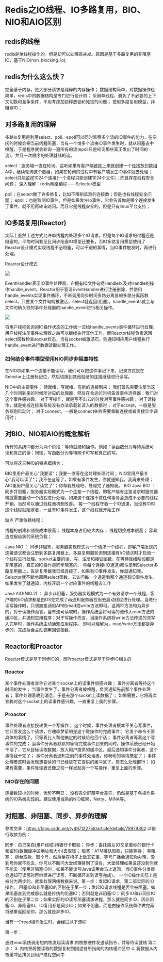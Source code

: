 # Redis之IO线程、IO多路复用，BIO、NIO和AIO区别

## redis的线程

redis是单线程操作的，但是却可以处理高并发。原因是基于多路复用的非阻塞IO，基于NIO(non_blocking_io);

## redis为什么这么快？

完全基于内存，绝大部分请求是纯粹的内存操作；
数据结构简单，对数据操作也简单，redis中的数据结构是专门进行设计的；
采用单线程，避免了不必要的上下文切换和竞争条件，不用考虑加锁释放锁和死锁的问题；
使用多路复用模型，非阻塞IO；

## 对多路复用的理解

多路Io复用是利用select、poll、epoll可以同时监察多个流的IO事件的能力，在空闲的时候会把当前线程阻塞，当有一个或多个流由IO事件发生时，就从阻塞态中唤醒，于是程序就会轮询一遍所有的流(epoll只是轮询那些真正发出了时间的流)，并且一次顺序的处理就绪的流。

select：服务端一直在轮询、监听如果有客户端链接上来就创建一个连接放到数组A中，继续轮询这个数组，如果在轮询的过程中有客户端发生IO事件就去处理；select只能监视1024个连接(一个进程只能创建1024个文件)；而且存在线程安全问题；
深入理解：redis网络编程——Selector模型

poll：在select做了许多修复，比如不限制监测的连接数；但是也有线程安全问题；
epoll：也是监测IO事件，但是如果发生Io事件，它会告诉你是哪个连接发生了事件，就不用再轮询访问。而且它是线程安全的，但是只有linux平台支持；

## IO多路复用(Reactor)

实际上虽然上述方式允许单线程内处理多个IO请求，但是每个IO请求的过程还是阻塞的，平均时间甚至比同步阻塞IO模型还要长，而IO多路复用模型使用了Reactor设计模式实现线程不必阻塞，可以干别的事情，当IO事件触发时，再进行处理。

Reactor设计模式

![](https://img-blog.csdnimg.cn/20190318112534814.png?x-oss-process=image/watermark,type_ZmFuZ3poZW5naGVpdGk,shadow_10,text_aHR0cHM6Ly9ibG9nLmNzZG4ubmV0L21hc2hhb2thbmcxMzE0,size_16,color_FFFFFF,t_70)

EventHandler表示IO事件处理器，它拥有IO文件句柄Handle以及对Handle的操作handle_event。Reactor用于管理EventHandler进行注册删除，并使用handle_events实现事件循环，不断调用同步时间多路分离器的多路分离函数select，只要某个文件句柄被激活，select就返回(阻塞)，handle_events就会与文件句柄关联的事件处理器的handle_event进行相关操作。

![](https://img-blog.csdnimg.cn/2019031811242212.png?x-oss-process=image/watermark,type_ZmFuZ3poZW5naGVpdGk,shadow_10,text_aHR0cHM6Ly9ibG9nLmNzZG4ubmV0L21hc2hhb2thbmcxMzE0,size_16,color_FFFFFF,t_70)


将用户线程轮询的IO操作状态的工作统一交给handle_events事件循环进行处理，用户线程注册事件处理器之后可以继续执行其他工作，而Reactor线程负责返回select函数检查socket状态，当有socket被激活石，则通知相应用户线程执行handle_event进行数据读取处理工作。

### 如何结合事件模型使用NIO同步非阻塞特性

在NIO中如果一个连接不能读写，我们可以把这件事记下来，记录方式是在Selector上注册标记位，然后切换到其他就绪的连接继续进行读写。

NIO中的主要事件： 读就绪、写就绪、有新的连接到来；
我们首先需要注册当这几个时间到来的时候所对应的处理器，然后在合适的时机告诉事件选择器：我们对这个事件感兴趣。
对于写操作，就是写不出去的时候对写事件感兴趣；
对于读操作，就是完成连接和系统没有办法承载新读入的数据时；
对于accept，一般是服务器刚启动时；
对于connect，一般是connect失败需要重新连接或者直接异步调用时；

## 对BIO、NIO和AIO的概念解析

所有的系统IO都分为两个阶段：等待就绪和操作。例如：读函数分为等待系统可读和真正的读；同理，写函数分为等待网卡可写和真正的写。

可以将这三种IO的特点概括为：

BIO里用户最关心"我要读"；我要一直等在这处理处理时间；
NIO里用户最关心"我可以读了"；我不在这等了，如果有事件发生，你就通知我，我再来处理；
AIO里用户最关心"读完了"；你帮我处理吧，处理完了通知我。
BIO
Java BIO ： 同步并阻塞，服务器实现模式为一个连接一个线程，即客户端有连接请求时服务器端就需要启动一个线程进行处理，如果这个连接不做任何事情会造成不必要的线程开销，当然可以通过线程池机制改善。
每一个线程守着一个IO通道，当没有IO时这个线程就阻塞着，一旦有IO事件发生，这个线程就开始工作

缺点
严重依赖线程：

线程的创建和销毁成本很高；
线程本身占用较大内存；
线程切换成本很高；
容易造成锯齿状的系统负载；



Java NIO ： 同步非阻塞，服务器实现模式为一个请求一个线程，即客户端发送的连接请求都会注册到多路复用器上，多路复用器轮询到连接有I/O请求时才启动一个线程进行处理。socket主要的读、写、注册和接受函数，在等待就绪阶段都是非阻塞的，真正的IO操作是同步阻塞的。
将每个连接(IO通道)都注册到Selector多路复用器上，告诉复用器我已经连接了，如果有IO事件发生，你就通知我。Selector就不断地调用select函数，去访问每一个通道看那个通道有IO事件发生，如果发生了就通知，内核开启一个对应事件的线程去工作



Java AIO(NIO.2) ： 异步非阻塞，服务器实现模式为一个有效请求一个线程，客户端的I/O请求都是由OS先完成了再通知服务器应用去启动线程进行处理。当进行读写操作时，只须直接调用API的read或write方法即可。这两种方法均为异步的，对于读操作而言，当有流可读取时，操作系统会将可读的流传入read方法的缓冲区，并通知应用程序；对于写操作而言，当操作系统将write方法传递的流写入完毕时，操作系统主动通知应用程序。 即可以理解为，read/write方法都是异步的，完成后会主动调用回调函数。

## Reactor和Proactor

Reactor模式是基于同步IO的，而Proactor模式是基于异步IO相关的

### Reactor

某个事件处理者宣称它对某个socket上的读事件很感兴趣；
事件分离者等待这个时间的发生；
当事件发生了，事件分离者被唤醒，负责通知先前那个事件处理者；
事件处理着收到消息，于是去那个socket上读数据了；
如果需要，它将再次宣称对这个socket上的读事件感兴趣，一直重复上面的步骤。

### Proactor

事件处理者直接投递发一个写操作；
这个时候，事件处理者根本不关心写事件，它只管发这么个请求，它魂牵梦萦的是这个鞋操作的完成事件；
它发个命令不管具体的事情了。只等着比人帮他搞定的时候给他回个话；
事件分离者等着这个写事件的完成；
当事件分离者默默的等待完成事件到来的同时，操作系统已经开始干活了，它从目标读取数据，放入用户提供的缓冲区，最后通知事件分离者，这个事情我干完了；
事件分离者通知之前的事件处理者，你吩咐的事情搞定了；
事件处理者这时会发现想要读的书已经放在它提供的缓冲区了，想怎么处理都行；
如果有需要，事件处理者还像之前一样发起另一个写操作，重复上面的步骤。

### NIO存在的问题

连接数较小的时候，优势不明显；
没有完全屏蔽平台差异，仍然是基于各操作系统的IO系统实现的。建议使用成熟的NIO框架，Netty、MINA等。

## 对阻塞、非阻塞、同步、异步的理解

参考文章：https://blog.csdn.net/ty497122758/article/details/78979302
以银行取款为例：

同步：自己亲自(用户线程)持银行卡取钱；
异步：委托朋友(OS)拿着你的银行卡和密码(数据缓冲区地址和大小)去取钱；
阻塞：ATM排队取款，只能等待；
非阻塞： 柜台取款，取个号，然后坐在椅子上做其它事，等号广播会通知你办理，没到号你就不能去，你可以不断问大堂经理排到了没有，大堂经理如果说还没到你就不能去（使用非阻塞IO时，如果不能读写Java调用会马上返回，当IO事件分发器会通知可读写时再继续进行读写，不断循环直到读写完成）。
一个IO操作实际上是被分为两步的，就拿处理网络数据来说。第一步：发起IO请求，第二部实际的IO操作。
阻塞IO和非阻塞IO的区别在于第一步；发起IO请求线程是否会被阻塞，如果阻塞直到完成那么就是传统的阻塞IO；否则就是非阻塞IO；
同步IO和非同步IO的区别在于第二步；如果实际的IO读写阻塞请求进程，那么就是同步IO，因此阻塞IO、非阻塞IO、IO复用都是同步IO；如果不阻塞，而是由操作系统帮你做完再将结果返回给你，那么就是异步IO。

当有一个read操作发生时，会经过以下流程

第一步：

通过read系统调用想内核发起读请求
内核想硬件发送读指令，并等待读就绪
第二步：
3. 内核把将要读取的数据复制到描述符所指向的内核缓冲区中
4. 将数据从内核缓冲区拷贝到用户进程空间中
